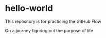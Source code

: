 # hello-world
This repository is for practicing the GitHub Flow

On a journey figuring out the purpose of life
